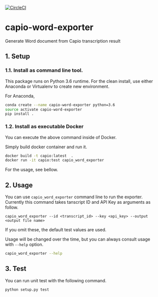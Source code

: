 [![CircleCI](https://circleci.com/gh/mthrok/capio-word-exporter.svg?style=svg)](https://circleci.com/gh/mthrok/capio-word-exporter)

# capio-word-exporter
Generate Word document from Capio transcription result

## 1. Setup

### 1.1. Install as command line tool.

This package runs on Python 3.6 runtime.
For the clean install, use either Anaconda or Virtualenv to create new environment.

For Anaconda,

```bash
conda create --name capio-word-exporter python=3.6
source activate capio-word-exporter
pip install .
```

### 1.2. Install as executable Docker

You can execute the above command inside of Docker.

Simply build docker container and run it.

```bash
docker build -t capio:latest  .
docker run -it capio:test capio_word_exporter
```
For the usage, see bellow.


## 2. Usage

You can use `capio_word_exporter` command line to run the exporter.
Currently this command takes tanscript ID and API Key as arguments as follow. 

```
capio_word_exporter --id <transcript_id> --key <api_key> --output <output file name>
```

If you omit these, the default test values are used.

Usage will be changed over the time, but you can always consult usage with `--help` option.

```bash
capio_word_exporter --help
```


## 3. Test

You can run unit test with the following command.

```
python setup.py test
```
